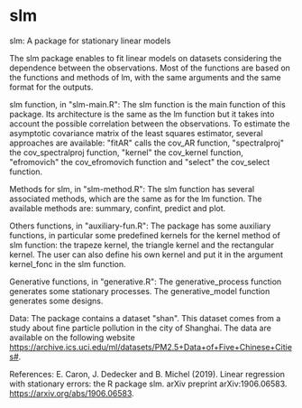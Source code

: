 # slm
slm: A package for stationary linear models

The slm package enables to fit linear models on datasets considering the dependence between the observations.
Most of the functions are based on the functions and methods of lm, with the same arguments and the same format for the outputs.

slm function, in "slm-main.R":
The slm function is the main function of this package. Its architecture is the same as the lm function
but it takes into account the possible correlation between the observations. To estimate the asymptotic covariance matrix of
the least squares estimator, several approaches are available: "fitAR" calls the
cov_AR function, "spectralproj" the cov_spectralproj function, "kernel" the cov_kernel function,
"efromovich" the cov_efromovich function and "select" the cov_select function.

Methods for slm, in "slm-method.R":
The slm function has several associated methods, which are the same as for the lm function.
The available methods are: summary, confint, predict and plot.

Others functions, in "auxiliary-fun.R":
The package has some auxiliary functions, in particular some predefined kernels for the kernel method of slm function: the
trapeze kernel, the triangle kernel and the rectangular kernel. The user can also define his own kernel and put it in the argument
kernel_fonc in the slm function.

Generative functions, in "generative.R":
The generative_process function generates some stationary processes.
The generative_model function generates some designs.

Data:
The package contains a dataset "shan". This dataset comes from a study about fine particle pollution in the city of Shanghai. The data are available on the
following website https://archive.ics.uci.edu/ml/datasets/PM2.5+Data+of+Five+Chinese+Cities#.

References:
E. Caron, J. Dedecker and B. Michel (2019). Linear regression with stationary errors: the R package slm. arXiv preprint arXiv:1906.06583.
https://arxiv.org/abs/1906.06583.
